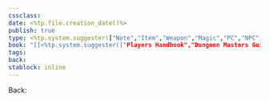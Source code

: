 ```yaml
---
cssclass: 
date: <%tp.file.creation_date()%>
publish: true
type: <%tp.system.suggester(["Note","Item","Weapon","Magic","PC","NPC","Monster"],["note","item","weapon","magic","pc","npc","monster"])%>
book: "[[<%tp.system.suggester(["Players Handbook","Dungeon Masters Guide","Monster Manual","Tashas Cauldron of Everything"],["Players Handbook.pdf","Dungeon masters guide.pdf","Monster Manual.pdf","Tashas Cauldron of Everything.pdf"])%>#page=<%tp.system.prompt("Page Number","1")%>]]"
tags: 
back:
stablock: inline
---
```

Back: 

